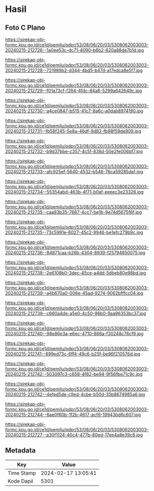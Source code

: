 # Hasil

## Foto C Plano

https://sirekap-obj-formc.kpu.go.id/ce1d/pemilu/pdpr/53/08/06/20/03/5308062003003-20240215-212726--1a0ee53c-dc71-4090-b6b2-620a88de7b1d.jpg

https://sirekap-obj-formc.kpu.go.id/ce1d/pemilu/pdpr/53/08/06/20/03/5308062003003-20240215-212728--721989b2-d344-4bd5-b47d-a17edca8e5f7.jpg

https://sirekap-obj-formc.kpu.go.id/ce1d/pemilu/pdpr/53/08/06/20/03/5308062003003-20240215-212729--f01a73cf-f264-4fdc-84a6-5299a642649c.jpg

https://sirekap-obj-formc.kpu.go.id/ce1d/pemilu/pdpr/53/08/06/20/03/5308062003003-20240215-212730--a4ce0847-b515-41c7-8a6c-a0dab8974190.jpg

https://sirekap-obj-formc.kpu.go.id/ce1d/pemilu/pdpr/53/08/06/20/03/5308062003003-20240215-212731--fb58f245-5e8a-46df-9d82-fb98f59de909.jpg

https://sirekap-obj-formc.kpu.go.id/ce1d/pemilu/pdpr/53/08/06/20/03/5308062003003-20240215-212732--b9d37bbe-c357-4c5f-838d-50e2fe006bf7.jpg

https://sirekap-obj-formc.kpu.go.id/ce1d/pemilu/pdpr/53/08/06/20/03/5308062003003-20240215-212733--afc925ef-5640-4532-b546-76ca59285da1.jpg

https://sirekap-obj-formc.kpu.go.id/ce1d/pemilu/pdpr/53/08/06/20/03/5308062003003-20240215-212734--55354abd-463b-4f71-b0af-eeeec3e23326.jpg

https://sirekap-obj-formc.kpu.go.id/ce1d/pemilu/pdpr/53/08/06/20/03/5308062003003-20240215-212735--caa93b35-7687-4cc7-be1b-9e74d5675f6f.jpg

https://sirekap-obj-formc.kpu.go.id/ce1d/pemilu/pdpr/53/08/06/20/03/5308062003003-20240215-212735--73c5991e-6027-45c2-9946-be1efc279b9c.jpg

https://sirekap-obj-formc.kpu.go.id/ce1d/pemilu/pdpr/53/08/06/20/03/5308062003003-20240215-212736--84871caa-b26b-4304-8939-f25794850075.jpg

https://sirekap-obj-formc.kpu.go.id/ce1d/pemilu/pdpr/53/08/06/20/03/5308062003003-20240215-212738--2e6108b0-3dec-45ce-a4dd-5dbeb80e98bd.jpg

https://sirekap-obj-formc.kpu.go.id/ce1d/pemilu/pdpr/53/08/06/20/03/5308062003003-20240215-212739--a4b670a0-006e-45ad-9274-9062bfffcc04.jpg

https://sirekap-obj-formc.kpu.go.id/ce1d/pemilu/pdpr/53/08/06/20/03/5308062003003-20240215-212739--c660a4de-a5e0-4c50-96b0-9aa96353bc37.jpg

https://sirekap-obj-formc.kpu.go.id/ce1d/pemilu/pdpr/53/08/06/20/03/5308062003003-20240215-212740--98e86e3a-e6ec-4710-866a-f30248c76cf9.jpg

https://sirekap-obj-formc.kpu.go.id/ce1d/pemilu/pdpr/53/08/06/20/03/5308062003003-20240215-212741--899ed73c-6ff4-49c6-b25f-be96f210576d.jpg

https://sirekap-obj-formc.kpu.go.id/ce1d/pemilu/pdpr/53/08/06/20/03/5308062003003-20240215-212742--503097c3-c658-4f82-be94-9f56fbe71c9c.jpg

https://sirekap-obj-formc.kpu.go.id/ce1d/pemilu/pdpr/53/08/06/20/03/5308062003003-20240215-212742--4efed5de-c9ed-4cbe-b50d-35b8674985a6.jpg

https://sirekap-obj-formc.kpu.go.id/ce1d/pemilu/pdpr/53/08/06/20/03/5308062003003-20240215-212744--6ae0f60b-1f2b-4617-acf6-19943bd6c607.jpg

https://sirekap-obj-formc.kpu.go.id/ce1d/pemilu/pdpr/53/08/06/20/03/5308062003003-20240215-212727--a30f1124-40c4-477b-80ed-17ee4a8e39c8.jpg


## Metadata

| Key        | Value               |
| ---------- | ------------------- |
| Time Stamp | 2024-02-17 13:05:41 |
| Kode Dapil | 5301                |



